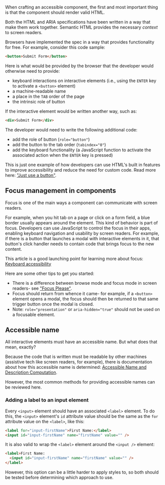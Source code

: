 When crafting an accessible component, the first and most important thing is that the component should render valid HTML. 

Both the HTML and ARIA specifications have been written in a way that make them work together. Semantic HTML provides the necessary _context_ to screen readers.

Browsers have implemented the spec in a way that provides functionality for free. 
For example, consider this code sample: 

```html
<button>Submit Form</button>
```

Here is what would be provided by the browser that the developer would otherwise need to provide: 

- keyboard interactions on interactive elements (i.e., using the `ENTER` key to activate a `<button>` element)
- a machine-readable name 
- a place in the `TAB` order of the page
- the intrinsic role of button 

If the interactive element would be written another way, such as: 

```html
<div>Submit Form</div>
```

The developer would need to write the following additional code: 

- add the role of button (`role="button"`)
- add the button to the tab order (`tabindex="0"`)
- add the keyboard functionality (a JavaScript function to activate the associated action when the `ENTER` key is pressed)

This is just one example of how developers can use HTML's built in features to improve accessibility and reduce the need for custom code. Read more here: ["Just use a button"](https://developer.paciellogroup.com/blog/2011/04/html5-accessibility-chops-just-use-a-button/).

## Focus management in components

Focus is one of the main ways a component can communicate with screen readers.

For example, when you hit tab on a page or click on a form field, a blue border usually appears around the element. This kind of behavior is part of focus.
Developers can use JavaScript to control the focus in their apps, enabling keyboard navigation and usability by screen readers.
For example, if there is a button that launches a modal with interactive elements in it, that button's click handler needs to contain code that brings focus to the new content.

This article is a good launching point for learning more about focus: [Keyboard accessibility](https://webaim.org/techniques/keyboard/)

Here are some other tips to get you started:

- There is a difference between browse mode and focus mode in screen readers- see ["Focus Please"](https://codepen.io/melsumner/live/ZJeYoP).
- Focus should return from whence it came- for example, if a `<button>` element opens a modal, the focus should then be returned to that same trigger button once the modal is closed. 
- Note: `role="presentation"` or `aria-hidden="true"` should not be used on a focusable element.


## Accessible name

All interactive elements must have an accessible name. But what does that mean, exactly? 

Because the code that is written must be readable by other machines (assistive tech like screen readers, for example), there is documentation about how this accessible name is determined: [Accessible Name and Description Computation](https://www.w3.org/TR/accname-1.1/). 

However, the most common methods for providing accessible names can be reviewed here. 

### Adding a label to an input element

Every `<input>` element should have an associated `<label>` element. To do this, the `<input>` element's `id` attribute value should be the same as the `for` attribute value on the `<label>`, like this:

```html
<label for="input-firstName">First Name:</label>
<input id="input-firstName" name="firstName" value="" />
```

It is also valid to wrap the `<label>` element around the `<input />` element: 

```html
<label>First Name:
  <input id="input-firstName" name="firstName" value="" />
</label>
```

However, this option can be a little harder to apply styles to, so both should be tested before determining which approach to use. 
